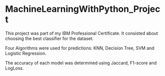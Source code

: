 # MachineLearningWithPython_Project
This project was part of my IBM Professional Certificate. It consisted about choosing the best classifier for the dataset.

Four Algorithms were used for predictions: KNN, Decision Tree, SVM and Logistic Regression.

The accuracy of each model was determined using Jaccard, F1-score and LogLoss.
